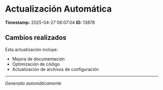 # Actualización Automática

**Timestamp:** 2025-04-27 06:07:04
**ID:** 13878

## Cambios realizados

Esta actualización incluye:
- Mejora de documentación
- Optimización de código
- Actualización de archivos de configuración

---
*Generado automáticamente*

